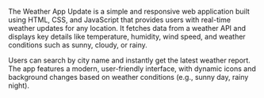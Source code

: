 The Weather App Update is a simple and responsive web application built using HTML, CSS, and JavaScript that provides users with real-time weather updates for any location. It fetches data from a weather API and displays key details like temperature, humidity, wind speed, and weather conditions such as sunny, cloudy, or rainy.

Users can search by city name and instantly get the latest weather report. The app features a modern, user-friendly interface, with dynamic icons and background changes based on weather conditions (e.g., sunny day, rainy night).

